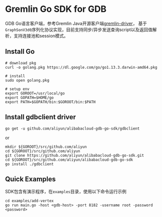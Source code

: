 # Gremlin Go SDK for GDB

GDB Go语言客户端，参考Gremlin Java开源客户端[gremlin-driver](https://github.com/apache/tinkerpop)，
基于`GraphSonV3d0`序列化协议实现，目前支持同步/异步发送查询script以及返回值解析，支持连接池和session模式。


## Install Go

```
# download pkg
curl -o golang.pkg https://dl.google.com/go/go1.13.3.darwin-amd64.pkg

# install
sudo open golang.pkg

# setup env
export GOROOT=/usr/local/go
export GOPATH=$HOME/go
export PATH=$GOPATH/bin:$GOROOT/bin:$PATH
```

## Install gdbclient driver

```
go get -u github.com/aliyun/alibabacloud-gdb-go-sdk/gdbclient
```
or
```
mkdir ${GOROOT}/src/github.com/aliyun
cd ${GOROOT}/src/github.com/aliyun
git clone https://github.com/aliyun/alibabacloud-gdb-go-sdk.git
cd ${GOROOT}/src/github.com/aliyun/alibabacloud-gdb-go-sdk
go install ./gdbclient
```

## Quick Examples

SDK包含有演示程序，在`examples`目录，使用以下命令运行示例

```
cd examples/add-vertex
go run main.go -host <gdb-host> -port 8182 -username root -password <password>
```

